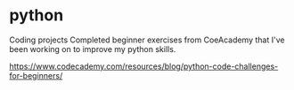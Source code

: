 # python
Coding projects
Completed beginner exercises from CoeAcademy that I've been working on to improve my python skills.


https://www.codecademy.com/resources/blog/python-code-challenges-for-beginners/
